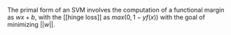 The primal form of an SVM involves the computation of a functional margin as $wx + b$, with the [[hinge loss]] as $max(0, 1 - y f(x))$ with the goal of minimizing $||w||$.